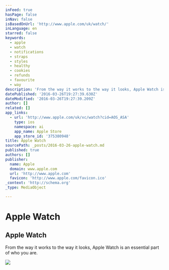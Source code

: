 ```yaml
---
inFeed: true
hasPage: false
inNav: false
isBasedOnUrl: 'http://www.apple.com/uk/watch/'
inLanguage: en
starred: false
keywords:
  - apple
  - watch
  - notifications
  - straps
  - styles
  - healthy
  - cookies
  - refunds
  - favourite
  - way
description: 'From the way it works to the way it looks, Apple Watch is an essential part of who you are.'
datePublished: '2016-03-26T19:27:39.630Z'
dateModified: '2016-03-26T19:27:39.209Z'
author: []
related: []
app_links:
  - url: 'http://www.apple.com/uk/xc/watch?cid=AOS_ASA'
    type: ios
    namespace: ai
    app_name: Apple Store
    app_store_id: '375380948'
title: Apple Watch
sourcePath: _posts/2016-03-26-apple-watch.md
published: true
authors: []
publisher:
  name: Apple
  domain: www.apple.com
  url: 'http://www.apple.com'
  favicon: 'http://www.apple.com/favicon.ico'
_context: 'http://schema.org'
_type: MediaObject

---
```

# Apple Watch

<article style=""><h1>Apple Watch</h1><p>From the way it works to the way it looks, Apple Watch is an essential part of who you are.</p><img src="http://images.apple.com/uk/watch/images/shared/og_overview.png?201603201115" /></article>